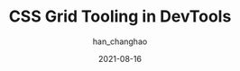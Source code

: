 ---
author: han_changhao
date: 2021-08-16
eleventyExcludeFromCollections: true
publisher: chromiumdev
tags:
  - user-agents
  - tooling
  - css
  - layout
target_url: https://developer.chrome.com/blog/css-grid-tooling/
title: CSS Grid Tooling in DevTools
---